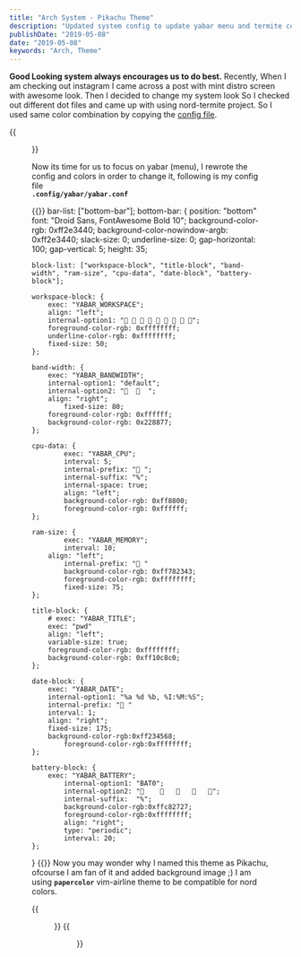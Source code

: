 ```yaml
---
title: "Arch System - Pikachu Theme"
description: "Updated system config to update yabar menu and termite colors"
publishDate: "2019-05-08"
date: "2019-05-08"
keywords: "Arch, Theme"
---
```


**Good Looking system always encourages us to do best.** Recently, When I am checking out instagram I came across a post with mint distro screen with awesome look.
Then I decided to change my system look So I checked out different dot files and came up with using nord-termite project. So I used same color combination by copying the [config file](https://github.com/arcticicestudio/nord-termite/blob/develop/src/config).

{{<figure class="image-holder" src="/images/colortest.png" alt="colortest image">}}

Now its time for us to focus on yabar (menu), I rewrote the config and colors in order to change it, following is my config file   
**`.config/yabar/yabar.conf`**

{{<highlight config>}}
bar-list: ["bottom-bar"];
bottom-bar: {
	position: "bottom"
	font: "Droid Sans, FontAwesome Bold 10";
	background-color-rgb: 0xff2e3440;
	background-color-nowindow-argb: 0xff2e3440;
	slack-size: 0;
	underline-size: 0;
	gap-horizontal: 100;
	gap-vertical: 5;
	height: 35;

	block-list: ["workspace-block", "title-block", "band-width", "ram-size", "cpu-data", "date-block", "battery-block"];
	
	workspace-block: {
		exec: "YABAR_WORKSPACE";
		align: "left";
		internal-option1: "        ";
		foreground-color-rgb: 0xffffffff;
		underline-color-rgb: 0xffffffff;
		fixed-size: 50;
	};

	band-width: {
		exec: "YABAR_BANDWIDTH";
		internal-option1: "default";
		internal-option2: "    ";
		align: "right";
	        fixed-size: 80;
		foreground-color-rgb: 0xffffff;
		background-color-rgb: 0x228877;
	};

	cpu-data: {
        	exec: "YABAR_CPU";
	        interval: 5;
        	internal-prefix: " ";
	        internal-suffix: "%";
        	internal-space: true;
	        align: "left";
        	background-color-rgb: 0xff8800;
	        foreground-color-rgb: 0xffffff;
	};

	ram-size: {
        	exec: "YABAR_MEMORY";
	        interval: 10;
		align: "left";
	        internal-prefix: " "
        	background-color-rgb: 0xff782343;
	        foreground-color-rgb: 0xffffffff;
        	fixed-size: 75;
	};

	title-block: {
		# exec: "YABAR_TITLE";
		exec: "pwd"
		align: "left";
		variable-size: true;
		foreground-color-rgb: 0xffffffff;
		background-color-rgb: 0xff10c8c0;
	};

	date-block: {
		exec: "YABAR_DATE";
		internal-option1: "%a %d %b, %I:%M:%S";
		internal-prefix: "	"
		interval: 1;
		align: "right";
		fixed-size: 175;
		background-color-rgb:0xff234568;
	        foreground-color-rgb:0xffffffff;
	};

	battery-block: {
		exec: "YABAR_BATTERY";
	        internal-option1: "BAT0";
        	internal-option2: "				";
	        internal-suffix:  "%";
        	background-color-rgb:0xffc82727;
	        foreground-color-rgb:0xffffffff;
        	align: "right";
	        type: "periodic";
        	interval: 20;
	};	
	
}
{{</highlight>}}
Now you may wonder why I named this theme as Pikachu, ofcourse I am fan of it and added background image ;) I am using **`papercolor`** vim-airline theme to be compatible for nord colors.

{{<figure class="image-holder" src="/images/desktop.png" alt="Pikachu Desktop">}}
{{<figure class="image-holder" src="/images/vim.png" alt="Vim theme">}}

